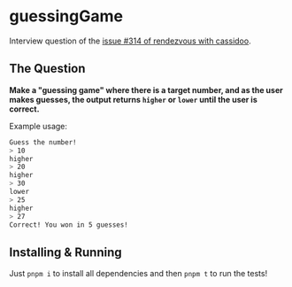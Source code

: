 # guessingGame

Interview question of the [issue #314 of rendezvous with cassidoo](https://buttondown.email/cassidoo/archive/not-everything-that-is-faced-can-be-changed-but-1047/).

## The Question

**Make a "guessing game" where there is a target number, and as the user makes guesses, the output returns `higher` or `lower` until the user is correct.**

Example usage:

```sh
Guess the number!
> 10
higher
> 20
higher
> 30
lower
> 25
higher
> 27
Correct! You won in 5 guesses!
```

## Installing & Running

Just `pnpm i` to install all dependencies and then `pnpm t` to run the tests!
